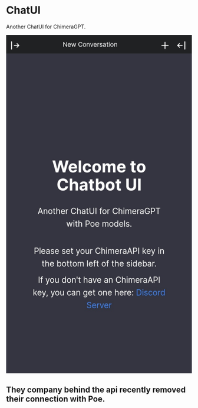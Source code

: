 # ChatUI

Another ChatUI for ChimeraGPT.

![Chatbot UI](./public/screenshots/SUS.jpg)



## They company behind the api recently removed their connection with Poe.
